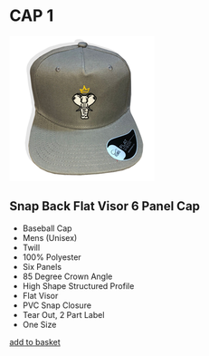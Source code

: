 # CAP 1

![Snap Back Flat Visor 6 Panel Cap](images/cap1.png "Snap Back Cap")

## Snap Back Flat Visor 6 Panel Cap


- Baseball Cap
- Mens (Unisex)
- Twill
- 100% Polyester
- Six Panels
- 85 Degree Crown Angle
- High Shape Structured Profile
- Flat Visor
- PVC Snap Closure
- Tear Out, 2 Part Label
- One Size

[add to basket](#)
